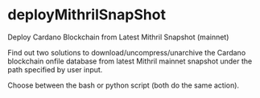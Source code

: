 # deployMithrilSnapShot

Deploy Cardano Blockchain from Latest Mithril Snapshot (mainnet)

Find out two solutions to download/uncompress/unarchive the Cardano blockchain onfile database from latest Mithril mainnet snapshot
under the path specified by user input.

Choose between the bash or python script (both do the same action).

